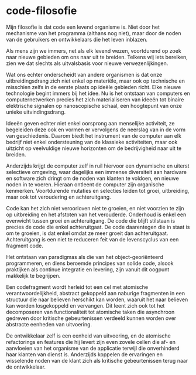 # code-filosofie

Mijn filosofie is dat code een levend organisme is. Niet door het mechanisme van het programma (althans nog niet), maar door de noden van de gebruikers en ontwikkelaars die het leven inblazen.

Als mens zijn we immers, net als elk levend wezen, voortdurend op zoek naar nieuwe gebieden om ons naar uit te breiden. Telkens wij iets bereiken, zien we dat slechts als uitvalsbasis voor nieuwe verwezenlijkingen.

Wat ons echter onderscheidt van andere organismen is dat onze uitbreidingsdrang zich niet enkel op materiële, maar ook op technische en misschien zelfs in de eerste plaats op ideële gebieden richt. Elke nieuwe technologie begint immers bij het idee. Nu is het ontstaan van computers en computernetwerken precies het zich materialiseren van ideeën tot binaire elektrische signalen op nanoscopische schaal, een hoogtepunt van onze unieke uitvindingsdrang.

Ideeën geven echter niet enkel oorsprong aan menselijke activiteit, ze begeleiden deze ook en vormen er vervolgens de neerslag van in de vorm van geschiedenis. Daarom biedt het instrument van de computer aan elk bedrijf niet enkel ondersteuning van de klassieke activiteiten, maar ook uitzicht op veelvuldige nieuwe horizonten om de bedrijvigheid naar uit te breiden.

Anderzijds krijgt de computer zelf in ruil hiervoor een dynamische en uiterst selectieve omgeving, waar dagelijks een immense diversiteit aan hardware en software zich dringt om de noden van klanten te voldoen, en nieuwe noden in te voeren. Hieraan ontleent de computer zijn organische kenmerken. Voortdurende mutaties en selecties leiden tot groei, uitbreiding, maar ook tot veroudering en achteruitgang.

Code kan het zich niet veroorloven niet te groeien, en niet voorzien te zijn op uitbreiding en het afstoten van het verouderde. Onderhoud is enkel een evenwicht tussen groei en achteruitgang. De code die blijft stilstaan is precies de code die enkel achteruitgaat. De code daarentegen die in staat is om te groeien, is dat enkel omdat ze meer groeit dan achteruitgaat. Achteruitgang is een niet te reduceren feit van de levenscyclus van een fragment code.

Het ontstaan van paradigmas als die van het object-georiënteerd programmeren, en diens beroemde principes van solide code, alsook praktijken als continue integratie en levering, zijn vanuit dit oogpunt makkelijk te begrijpen.

Een codefragment wordt herleid tot een cel met atomische verantwoordelijkheid, abstract gekoppeld aan naburige fragmenten in een structuur die naar believen herschikt kan worden, waaruit het naar believen kan worden losgekoppeld en vervangen. Dit leent zich ook tot het decomposeren van functionaliteit tot atomische taken die asynchroon gedreven door kritische gebeurtenissen verdeeld kunnen worden over abstracte eenheden van uitvoering.

De ontwikkelaar zelf is een eenheid van uitvoering, en de atomische refactorings en features die hij levert zijn even zovele cellen die af- en aanvloeien van het organisme van de applicatie terwijl die onverhinderd haar klanten van dienst is. Anderzijds koppelen de ervaringen en wisselende noden van de klant zich als kritische gebeurtenissen terug naar de ontwikkelaar.

